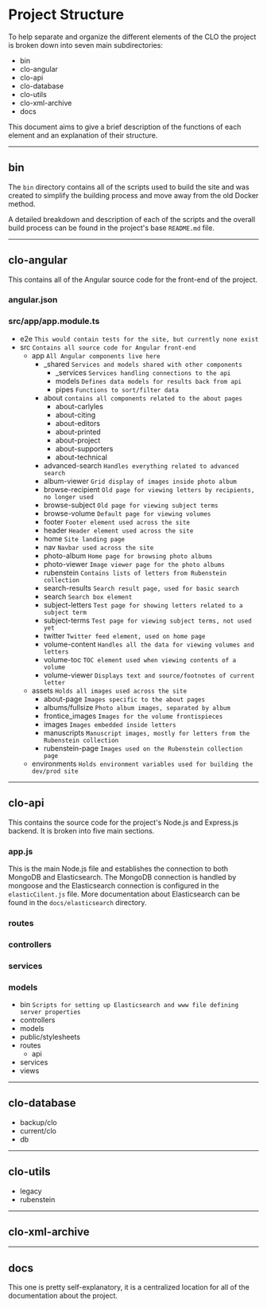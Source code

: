 # Project Structure

To help separate and organize the different elements of the CLO the project is broken down into seven main subdirectories:

- bin
- clo-angular
- clo-api
- clo-database
- clo-utils
- clo-xml-archive
- docs

This document aims to give a brief description of the functions of each element and an explanation of their structure.

------

## bin

The `bin` directory contains all of the scripts used to build the site and was created to simplify the building process and move away from the old Docker method.

A detailed breakdown and description of each of the scripts and the overall build process can be found in the project's base `README.md` file.

------

## clo-angular

This contains all of the Angular source code for the front-end of the project.

### angular.json

### src/app/app.module.ts

- e2e `This would contain tests for the site, but currently none exist`
- src `Contains all source code for Angular front-end`
  - app `All Angular components live here`
    - _shared `Services and models shared with other components`
      - _services `Services handling connections to the api`
      - models `Defines data models for results back from api`
      - pipes `Functions to sort/filter data`
    - about `contains all components related to the about pages`
      - about-carlyles
      - about-citing
      - about-editors
      - about-printed
      - about-project
      - about-supporters
      - about-technical
    - advanced-search `Handles everything related to advanced search`
    - album-viewer `Grid display of images inside photo album`
    - browse-recipient `Old page for viewing letters by recipients, no longer used`
    - browse-subject `Old page for viewing subject terms`
    - browse-volume `Default page for viewing volumes`
    - footer `Footer element used across the site`
    - header `Header element used across the site`
    - home `Site landing page`
    - nav `Navbar used across the site`
    - photo-album `Home page for browsing photo albums`
    - photo-viewer `Image viewer page for the photo albums`
    - rubenstein `Contains lists of letters from Rubenstein collection`
    - search-results `Search result page, used for basic search`
    - search `Search box element`
    - subject-letters `Test page for showing letters related to a subject term`
    - subject-terms `Test page for viewing subject terms, not used yet`
    - twitter `Twitter feed element, used on home page`
    - volume-content `Handles all the data for viewing volumes and letters`
    - volume-toc `TOC element used when viewing contents of a volume`
    - volume-viewer `Displays text and source/footnotes of current letter`
  - assets `Holds all images used across the site`
    - about-page `Images specific to the about pages`
    - albums/fullsize `Photo album images, separated by album`
    - frontice_images `Images for the volume frontispieces`
    - images `Images embedded inside letters`
    - manuscripts `Manuscript images, mostly for letters from the Rubenstein collection`
    - rubenstein-page `Images used on the Rubenstein collection page`
  - environments `Holds environment variables used for building the dev/prod site`

------

## clo-api

This contains the source code for the project's Node.js and Express.js backend. It is broken into five main sections.

### app.js

This is the main Node.js file and establishes the connection to both MongoDB and Elasticsearch. The MongoDB connection is handled by mongoose and the Elasticsearch connection is configured in the `elasticCilent.js` file. More documentation about Elasticsearch can be found in the `docs/elasticsearch` directory.

### routes

### controllers

### services

### models

- bin `Scripts for setting up Elasticsearch and www file defining server properties`
- controllers
- models
- public/stylesheets
- routes
  - api
- services
- views

------

## clo-database

- backup/clo
- current/clo
- db

------

## clo-utils

- legacy
- rubenstein

------

## clo-xml-archive



------

## docs

This one is pretty self-explanatory, it is a centralized location for all of the documentation about the project.